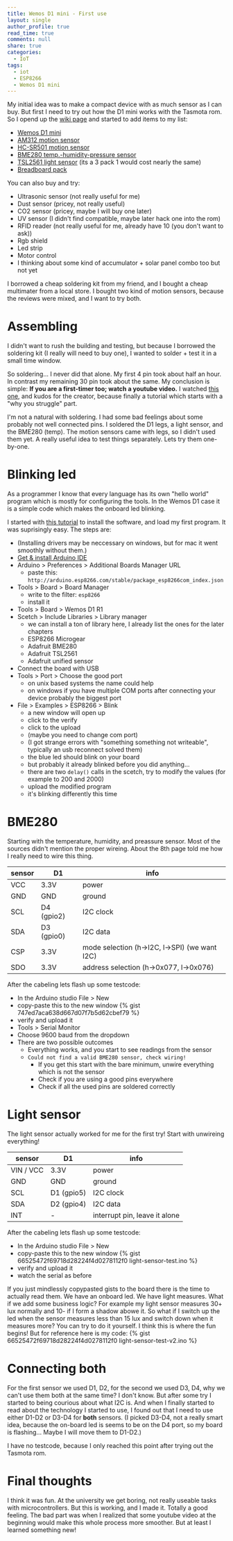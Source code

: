 ```yaml
---
title: Wemos D1 mini - First use
layout: single
author_profile: true
read_time: true
comments: null
share: true
categories:
  - IoT
tags:
  - iot
  - ESP8266
  - Wemos D1 mini
---
```


My initial idea was to make a compact device with as much sensor as I can buy. But first I need to try out how the D1 mini works with the Tasmota rom. So I opend up the [wiki page](https://github.com/arendst/Sonoff-Tasmota/wiki/Wemos%20D1%20Mini) and started to add items to my list:
* [Wemos D1 mini](https://www.banggood.com/Wemos-D1-Mini-V3_0_0-WIFI-Internet-Of-Things-Development-Board-Based-ESP8266-4MB-p-1264245.html?rmmds=myorder&cur_warehouse=CN&p=4J240714553741201709&custlinkid=138851)
* [AM312 motion sensor](https://www.banggood.com/Mini-IR-Infrared-Pyroelectric-PIR-Body-Motion-Human-Sensor-Detector-Module-p-1015337.html?rmmds=myorder&cur_warehouse=CN&p=4J240714553741201709&custlinkid=138857)
* [HC-SR501 motion sensor](https://www.banggood.com/HC-SR501-Human-Infrared-Sensor-Module-Including-Lens-p-972697.html?rmmds=myorder&cur_warehouse=CN&p=4J240714553741201709&custlinkid=138852)
* [BME280 temp.-humidity-pressure sensor](https://www.banggood.com/BME280-Digital-Sensor-Temperature-Humidity-Atmospheric-Pressure-Sensor-Module-p-1354769.html?rmmds=myorder&cur_warehouse=CN&p=4J240714553741201709&custlinkid=138854)
* [TSL2561 light sensor](https://www.banggood.com/3Pcs-GY-2561-TSL2561-Luminosity-Sensor-Breakout-Infrared-Light-Sensor-Module-Integrating-Sensor-AL-p-1145233.html?rmmds=myorder&cur_warehouse=CN&p=4J240714553741201709&custlinkid=138856) (its a 3 pack 1 would cost nearly the same)
* [Breadboard pack](https://www.banggood.com/Power-Supply-Module-830-Hole-Breadboard-Resistor-Capacitor-LED-Kit-For-Arduino-Beginner-p-1133908.html?rmmds=myorder&cur_warehouse=CN&p=4J240714553741201709&custlinkid=138858)

You can also buy and try:
* Ultrasonic sensor (not really useful for me)
* Dust sensor (pricey, not really useful)
* CO2 sensor (pricey, maybe I will buy one later)
* UV sensor (I didn't find compatible, maybe later hack one into the rom)
* RFID reader (not really useful for me, already have 10 (you don't want to ask))
* Rgb shield 
* Led strip
* Motor control
* I thinking about some kind of accumulator + solar panel combo too but not yet

I borrowed a cheap soldering kit from my friend, and I bought a cheap multimater from a local store. I bought two kind of motion sensors, because the reviews were mixed, and I want to try both.

# Assembling
I didn't want to rush the building and testing, but because I borrowed the soldering kit (I really will need to buy one), I wanted to solder + test it in a small time window.

So soldering... I never did that alone. My first 4 pin took about half an hour. In contrast my remaining 30 pin took about the same. My conclusion is simple: **If you are a first-timer too; watch a youtube video.** I watched [this one](https://www.youtube.com/watch?v=IpkkfK937mU), and kudos for the creator, because finally a tutorial which starts with a "why you struggle" part.

I'm not a natural with soldering. I had some bad feelings about some probably not well connected pins. I soldered the D1 legs, a light sensor, and the BME280 (temp). The motion sensors came with legs, so I didn't used them yet.  A really useful idea to test things separately. Lets try them one-by-one.

# Blinking led
As a programmer I know that every language has its own "hello world" program which is mostly for configuring the tools. In the Wemos D1 case it is a simple code which makes the onboard led blinking.

I started with [this tutorial](https://www.instructables.com/id/Wemos-ESP8266-Getting-Started-Guide-Wemos-101/) to install the software, and load my first program. It was suprisingly easy. The steps are:
* (Installing drivers may be neccessary on windows, but for mac it went smoothly without them.)
* [Get & install Arduino IDE](https://www.arduino.cc/en/main/software)
* Arduino > Preferences > Additional Boards Manager URL
  * paste this: `http://arduino.esp8266.com/stable/package_esp8266com_index.json`
* Tools > Board > Board Manager
	* write to the filter: `esp8266`
	* install it
* Tools > Board > Wemos D1 R1
* Scetch > Include Libraries > Library manager
	* we can install a ton of library here, I already list the ones for the later chapters
	* ESP8266 Microgear
	* Adafruit BME280
	* Adafruit TSL2561
	* Adafruit unified sensor
* Connect the board with USB
* Tools > Port > Choose the good port
	* on unix based systems the name could help
	* on windows if you have multiple COM ports after connecting your device probably the biggest port
* File > Examples > ESP8266 > Blink
	* a new window will open up
	* click to the verify
	* click to the upload
	* (maybe you need to change com port)
	* (I got strange errors with "something something not writeable", typically an usb reconnect solved them)
	* the blue led should blink on your board
	* but probably it already blinked before you did anything...
	* there are two `delay()` calls in the scetch, try to modify the values (for example to 200 and 2000)
	* upload the modified program
	* it's blinking differently this time

# BME280
Starting with the temperature, humidity, and preassure sensor. Most of the sources didn't mention the proper wireing. About the 8th page told me how I really need to wire this thing.

| sensor | D1 | info |
| ----- | ----- | ----- |
| VCC | 3.3V | power |
| GND | GND | ground |
| SCL | D4 (gpio2) | I2C clock |
| SDA | D3 (gpio0) | I2C data |
| CSP | 3.3V | mode selection (h->I2C, l->SPI) (we want I2C) |
| SDO | 3.3V | address selection (h->0x077, l->0x076) |

After the cabeling lets flash up some testcode:
* In the Arduino studio File > New
* copy-paste this to the new window
 {% gist 747ed7aca638d667d07f7b5d62cbef79 %}
* verify and upload it
* Tools > Serial Monitor
* Choose 9600 baud from the dropdown
* There are two possible outcomes
	* Everything works, and you start to see readings from the sensor
	* `Could not find a valid BME280 sensor, check wiring!`
		* If you get this start with the bare minimum, unwire everything which is not the sensor
		* Check if you are using a good pins everywhere
		* Check if all the used pins are soldered correctly

# Light sensor
The light sensor actually worked for me for the first try! Start with unwireing everything!

| sensor | D1 | info |
| ----- | ----- | ----- |
| VIN / VCC | 3.3V | power |
| GND | GND | ground |
| SCL | D1 (gpio5) | I2C clock |
| SDA | D2 (gpio4) | I2C data |
| INT | - | interrupt pin, leave it alone |

After the cabeling lets flash up some testcode:
* In the Arduino studio File > New
* copy-paste this to the new window
 {% gist 66525472f69718d28224f4d0278112f0 light-sensor-test.ino  %}
* verify and upload it
* watch the serial as before

If you just mindlessly copypasted gists to the board there is the time to actually read them. We have an onboard led. We have light measures. What if we add some business logic? For example my light sensor measures 30+ lux normally and 10- if I form a shadow abowe it. So what if I switch up the led when the sensor measures less than 15 lux and switch down when it measures more? You can try to do it yourself. I think this is where the fun begins! But for reference here is my code:
{% gist 66525472f69718d28224f4d0278112f0 light-sensor-test-v2.ino %}


# Connecting both
For the first sensor we used D1, D2, for the second we used D3, D4, why we can't use them both at the same time? I don't know. But after some try I started to being courious about what I2C is. And when I finally started to read about the technology  I started to use, I found out that I need to use either D1-D2 or D3-D4 for **both** sensors. (I picked D3-D4, not a really smart idea, because the on-board led is seems to be on the D4 port, so my board is flashing... Maybe I will move them to D1-D2.)

I have no testcode, because I only reached this point after trying out the Tasmota rom.

# Final thoughts
I think it was fun. At the university we get boring, not really useable tasks with microcontrollers. But this is working, and I made it. Totally a good feeling.
The bad part was when I realized that some youtube video at the beginning would make this whole process more smoother. But at least I learned something new!

